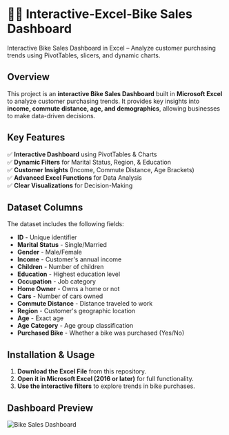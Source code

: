 # 🚴‍♂️ Interactive-Excel-Bike Sales Dashboard
Interactive Bike Sales Dashboard in Excel – Analyze customer purchasing trends using PivotTables, slicers, and dynamic charts.
 
## **Overview**  
This project is an **interactive Bike Sales Dashboard** built in **Microsoft Excel** to analyze customer purchasing trends. It provides key insights into **income, commute distance, age, and demographics**, allowing businesses to make data-driven decisions.  

## **Key Features**  
✅ **Interactive Dashboard** using PivotTables & Charts  
✅ **Dynamic Filters** for Marital Status, Region, & Education  
✅ **Customer Insights** (Income, Commute Distance, Age Brackets)  
✅ **Advanced Excel Functions** for Data Analysis  
✅ **Clear Visualizations** for Decision-Making  

## **Dataset Columns**  
The dataset includes the following fields:  
- **ID** - Unique identifier  
- **Marital Status** - Single/Married  
- **Gender** - Male/Female  
- **Income** - Customer's annual income  
- **Children** - Number of children  
- **Education** - Highest education level  
- **Occupation** - Job category  
- **Home Owner** - Owns a home or not  
- **Cars** - Number of cars owned  
- **Commute Distance** - Distance traveled to work  
- **Region** - Customer's geographic location  
- **Age** - Exact age  
- **Age Category** - Age group classification  
- **Purchased Bike** - Whether a bike was purchased (Yes/No)  

## **Installation & Usage**  
1. **Download the Excel File** from this repository.  
2. **Open it in Microsoft Excel (2016 or later)** for full functionality.  
3. **Use the interactive filters** to explore trends in bike purchases.  

## **Dashboard Preview**  
![Bike Sales Dashboard](./image.png)  


